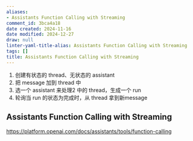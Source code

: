 ```yaml
---
aliases:
- Assistants Function Calling with Streaming
comment_id: 3bca4a18
date created: 2024-11-16
date modified: 2024-12-27
draw: null
linter-yaml-title-alias: Assistants Function Calling with Streaming
tags: []
title: Assistants Function Calling with Streaming
---
```

1. 创建有状态的 thread、无状态的 assistant
2. 把 message 加到 thread 中
3. 选一个 assistant 来处理2 中的 thread，生成一个 run
4. 轮询当 run 的状态为完成时，从 thread 拿到新message

## Assistants Function Calling with Streaming

https://platform.openai.com/docs/assistants/tools/function-calling
